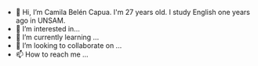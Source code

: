- 👋 Hi, I’m Camila Belén Capua. I'm 27 years old. I study English one years ago in UNSAM.
- 👀 I’m interested in...
- 🌱 I’m currently learning ...
- 💞️ I’m looking to collaborate on ...
- 📫 How to reach me ...

<!---
CamilaBelenCapua/CamilaBelenCapua is a ✨ special ✨ repository because its `README.md` (this file) appears on your GitHub profile.
You can click the Preview link to take a look at your changes.
--->
